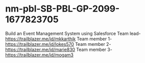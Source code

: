 # nm-pbl-SB-PBL-GP-2099-1677823705
Build an Event Management System using Salesforce
Team lead-https://trailblazer.me/id/mkkarthik
Team member 1-https://trailblazer.me/id/lokes570
Team member 2-https://trailblazer.me/id/marie830
Team member 3-https://trailblazer.me/id/mogam3
